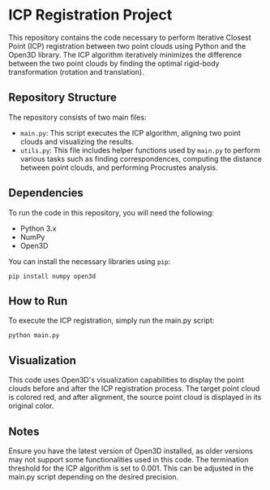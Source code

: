 # ICP Registration Project

This repository contains the code necessary to perform Iterative Closest Point (ICP) registration between two point clouds using Python and the Open3D library. The ICP algorithm iteratively minimizes the difference between the two point clouds by finding the optimal rigid-body transformation (rotation and translation).

## Repository Structure

The repository consists of two main files:

- `main.py`: This script executes the ICP algorithm, aligning two point clouds and visualizing the results.
- `utils.py`: This file includes helper functions used by `main.py` to perform various tasks such as finding correspondences, computing the distance between point clouds, and performing Procrustes analysis.

## Dependencies

To run the code in this repository, you will need the following:

- Python 3.x
- NumPy
- Open3D

You can install the necessary libraries using `pip`:

`pip install numpy open3d`

## How to Run
To execute the ICP registration, simply run the main.py script:

`python main.py`

## Visualization
This code uses Open3D's visualization capabilities to display the point clouds before and after the ICP registration process. The target point cloud is colored red, and after alignment, the source point cloud is displayed in its original color.

## Notes
Ensure you have the latest version of Open3D installed, as older versions may not support some functionalities used in this code.
The termination threshold for the ICP algorithm is set to 0.001. This can be adjusted in the main.py script depending on the desired precision.

